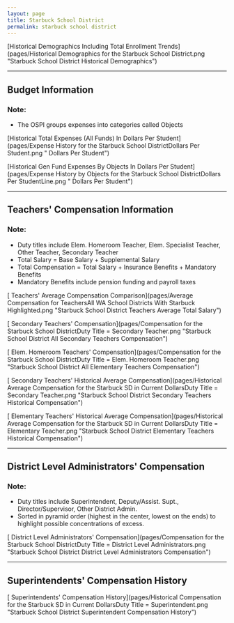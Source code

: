```yaml
---
layout: page
title: Starbuck School District
permalink: starbuck school district
---
```



[Historical Demographics Including Total Enrollment Trends](pages/Historical Demographics for the Starbuck School District.png "Starbuck School District Historical Demographics")

___

## Budget Information
### Note:
- The OSPI groups expenses into categories called Objects

[Historical Total Expenses (All Funds) In Dollars Per Student](pages/Expense History for the Starbuck School DistrictDollars Per Student.png " Dollars Per Student")

[Historical Gen Fund Expenses By Objects In Dollars Per Student](pages/Expense History by Objects for the Starbuck School DistrictDollars Per StudentLine.png " Dollars Per Student")


___

## Teachers' Compensation Information
### Note:
- Duty titles include Elem. Homeroom Teacher, Elem. Specialist Teacher, Other Teacher, Secondary Teacher
- Total Salary = Base Salary + Supplemental Salary
- Total Compensation = Total Salary + Insurance Benefits + Mandatory Benefits
- Mandatory Benefits include pension funding and payroll taxes

[ Teachers' Average Compensation Comparison](pages/Average Compensation for TeachersAll WA School Districts With Starbuck Highlighted.png "Starbuck School District Teachers Average Total Salary")

[ Secondary Teachers' Compensation](pages/Compensation for the Starbuck School DistrictDuty Title = Secondary Teacher.png "Starbuck School District All Secondary Teachers Compensation")

[ Elem. Homeroom Teachers' Compensation](pages/Compensation for the Starbuck School DistrictDuty Title = Elem. Homeroom Teacher.png "Starbuck School District All Elementary Teachers Compensation")

[ Secondary Teachers' Historical Average Compensation](pages/Historical Average Compensation for the Starbuck SD in Current DollarsDuty Title = Secondary Teacher.png "Starbuck School District Secondary Teachers Historical Compensation")

[ Elementary Teachers' Historical Average Compensation](pages/Historical Average Compensation for the Starbuck SD in Current DollarsDuty Title = Elementary Teacher.png "Starbuck School District Elementary Teachers Historical Compensation")


___

## District Level Administrators' Compensation

### Note:
- Duty titles include Superintendent, Deputy/Assist. Supt., Director/Supervisor, Other District Admin.
- Sorted in pyramid order (highest in the center, lowest on the ends) to highlight possible concentrations of excess.

[ District Level Administrators' Compensation](pages/Compensation for the Starbuck School DistrictDuty Title = District Level Administrators.png "Starbuck School District District Level Administrators Compensation")


___

## Superintendents' Compensation History

[ Superintendents' Compensation History](pages/Historical Compensation for the Starbuck SD in Current DollarsDuty Title = Superintendent.png "Starbuck School District Superintendent Compensation History")

